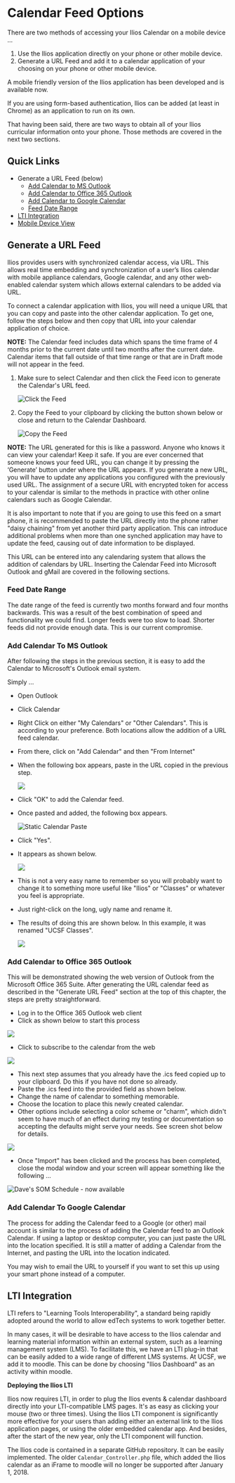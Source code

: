 # Calendar Feed Options

There are two methods of accessing your Ilios Calendar on a mobile device ...

1. Use the Ilios application directly on your phone or other mobile device. 
2. Generate a URL Feed and add it to a calendar application of your choosing on your phone or other mobile device.

A mobile friendly version of the Ilios application has been developed and is available now. 

If you are using form-based authentication, Ilios can be added (at least in Chrome) as an application to run on its own.

That having been said, there are two ways to obtain all of your Ilios curricular information onto your phone. Those methods are covered in the next two sections.

## Quick Links

* Generate a URL Feed (below)
  * [Add Calendar to MS Outlook](https://iliosproject.gitbook.io/ilios-user-guide/dashboard/calendar-feed-options#add-calendar-to-ms-outlook)
  * [Add Calendar to Office 365 Outlook](https://iliosproject.gitbook.io/ilios-user-guide/dashboard/calendar-feed-options#add-calendar-to-office-365-outlook)
  * [Add Calendar to Google Calendar](https://iliosproject.gitbook.io/ilios-user-guide/dashboard/calendar-feed-options#add-calendar-to-google-calendar)
  * [Feed Date Range](https://iliosproject.gitbook.io/ilios-user-guide/dashboard/calendar-feed-options#feed-date-range)
* [LTI Integration](https://iliosproject.gitbook.io/ilios-user-guide/dashboard/calendar-feed-options#lti-integration)
* [Mobile Device View](https://iliosproject.gitbook.io/ilios-user-guide/dashboard/mobile-devices)

## Generate a URL Feed

Ilios provides users with synchronized calendar access, via URL. This allows real time embedding and synchronization of a user’s Ilios calendar with mobile appliance calendars, Google calendar, and any other web-enabled calendar system which allows external calendars to be added via URL.

To connect a calendar application with Ilios, you will need a unique URL that you can copy and paste into the other calendar application. To get one, follow the steps below and then copy that URL into your calendar application of choice.

**NOTE:** The Calendar feed includes data which spans the time frame of 4 months prior to the current date until two months after the current date. Calendar items that fall outside of that time range or that are in Draft mode will not appear in the feed.

1.  Make sure to select Calendar and then click the Feed icon to generate the Calendar's URL feed.

    ![Click the Feed](../.gitbook/assets/feed_button.jpg)
2.  Copy the Feed to your clipboard by clicking the button shown below or close and return to the Calendar Dashboard.

    ![Copy the Feed](../.gitbook/assets/copy_feed.jpg)

**NOTE:** The URL generated for this is like a password. Anyone who knows it can view your calendar! Keep it safe. If you are ever concerned that someone knows your feed URL, you can change it by pressing the ‘Generate’ button under where the URL appears. If you generate a new URL, you will have to update any applications you configured with the previously used URL. The assignment of a secure URL with encrypted token for access to your calendar is similar to the methods in practice with other online calendars such as Google Calendar.

It is also important to note that if you are going to use this feed on a smart phone, it is recommended to paste the URL directly into the phone rather "daisy chaining" from yet another third party application. This can introduce additional problems when more than one synched application may have to update the feed, causing out of date information to be displayed.

This URL can be entered into any calendaring system that allows the addition of calendars by URL. Inserting the Calendar Feed into Microsoft Outlook and gMail are covered in the following sections.

### Feed Date Range

The date range of the feed is currently two months forward and four months backwards. This was a result of the best combination of speed and functionality we could find. Longer feeds were too slow to load. Shorter feeds did not provide enough data. This is our current compromise.

### Add Calendar To MS Outlook

After following the steps in the previous section, it is easy to add the Calendar to Microsoft's Outlook email system.

Simply ...

* Open Outlook
* Click Calendar
* Right Click on either "My Calendars" or "Other Calendars".  This is according to your preference.  Both locations allow the addition of a URL feed calendar.
* From there, click on "Add Calendar" and then "From Internet"
*   When the following box appears, paste in the URL copied in the previous step.

    ![](../.gitbook/assets/calendar_paste_box.jpg)
* Click "OK" to add the Calendar feed.
*   Once pasted and added, the following box appears.

    ![Static Calendar Paste](../.gitbook/assets/calendar_confirm.jpg)
* Click "Yes".
*   It appears as shown below.

    ![](../.gitbook/assets/calendar_added.jpg)
* This is not a very easy name to remember so you will probably want to change it to something more useful like "Ilios" or "Classes" or whatever you feel is appropriate.
* Just right-click on the long, ugly name and rename it.
*   The results of doing this are shown below.  In this example, it was renamed "UCSF Classes".

    ![](../.gitbook/assets/calendar_renamed.jpg)

### Add Calendar to Office 365 Outlook

This will be demonstrated showing the web version of Outlook from the Microsoft Office 365 Suite. After generating the URL calendar feed as described in the "Generate URL Feed" section at the top of this chapter, the steps are pretty straightforward.

* Log in to the Office 365 Outlook web client
* Click as shown below to start this process

![](../.gitbook/assets/add_cal1.png)

* Click to subscribe to the calendar from the web 

![](../.gitbook/assets/add_cal2.png)

* This next step assumes that you already have the .ics feed copied up to your clipboard. Do this if you have not done so already.
* Paste the .ics feed into the provided field as shown below.
* Change the name of calendar to something memorable.
* Choose the location to place this newly created calendar.
* Other options include selecting a color scheme or "charm", which didn't seem to have much of an effect during my testing or documentation so accepting the defaults might serve your needs. See screen shot below for details.

![](../.gitbook/assets/add_cal3.png)

* Once "Import" has been clicked and the process has been completed, close the modal window and your screen will appear something like the following ...

![Dave's SOM Schedule - now available](../.gitbook/assets/add_cal4.png)

### Add Calendar To Google Calendar

The process for adding the Calendar feed to a Google (or other) mail account is similar to the process of adding the Calendar feed to an Outlook Calendar. If using a laptop or desktop computer, you can just paste the URL into the location specified. It is still a matter of adding a Calendar from the Internet, and pasting the URL into the location indicated.

You may wish to email the URL to yourself if you want to set this up using your smart phone instead of a computer.

## LTI Integration

LTI refers to "Learning Tools Interoperability", a standard being rapidly adopted around the world to allow edTech systems to work together better.

In many cases, it will be desirable to have access to the Ilios calendar and learning material information within an external system, such as a learning management system (LMS). To facilitate this, we have an LTI plug-in that can be easily added to a wide range of different LMS systems. At UCSF, we add it to moodle. This can be done by choosing "Ilios Dashboard" as an activity within moodle.

**Deploying the Ilios LTI**

Ilios now requires LTI, in order to plug the Ilios events & calendar dashboard directly into your LTI-compatible LMS pages. It's as easy as clicking your mouse (two or three times). Using the Ilios LTI component is significantly more effective for your users than adding either an external link to the Ilios application pages, or using the older embedded calendar app. And besides, after the start of the new year, only the LTI component will function.

The Ilios code is contained in a separate GitHub repository. It can be easily implemented. The older `Calendar_Controller.php` file, which added the Ilios calendar as an iFrame to moodle will no longer be supported after January 1, 2018.
